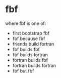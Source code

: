 # fbf

where fbf is one of:
-   first bootstrap fbf
-   fbf because fbf
-   friends build fortran
-   fbf builds fbf
-   fbf builds fortran
-   fortran builds fbf
-   fortran builds fortran
-   fbf but fbf
